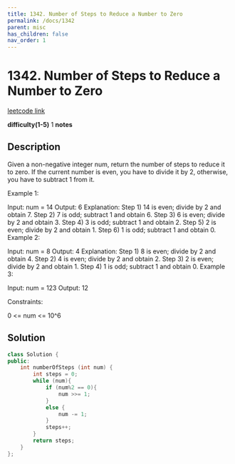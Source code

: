 ```yaml
---
title: 1342. Number of Steps to Reduce a Number to Zero
permalink: /docs/1342
parent: misc
has_children: false
nav_order: 1
---
```

# 1342. Number of Steps to Reduce a Number to Zero
[leetcode link](https://leetcode.com/problems/number-of-steps-to-reduce-a-number-to-zero/)

**difficulty(1-5)** 
1
**notes** 


## Description
Given a non-negative integer num, return the number of steps to reduce it to zero. If the current number is even, you have to divide it by 2, otherwise, you have to subtract 1 from it.

 

Example 1:

Input: num = 14
Output: 6
Explanation: 
Step 1) 14 is even; divide by 2 and obtain 7. 
Step 2) 7 is odd; subtract 1 and obtain 6.
Step 3) 6 is even; divide by 2 and obtain 3. 
Step 4) 3 is odd; subtract 1 and obtain 2. 
Step 5) 2
 is even; divide by 2 and obtain 1. 
Step 6) 1 is odd; subtract 1 and obtain 0.
Example 2:

Input: num = 8
Output: 4
Explanation: 
Step 1) 8 is even; divide by 2 and obtain 4. 
Step 2) 4 is even; divide by 2 and obtain 2. 
Step 3) 2 is even; divide by 2 and obtain 1. 
Step 4) 1 is odd; subtract 1 and obtain 0.
Example 3:

Input: num = 123
Output: 12
 

Constraints:

0 <= num <= 10^6
## Solution
```c++
class Solution {
public:
    int numberOfSteps (int num) {
        int steps = 0;
        while (num){
            if (num%2 == 0){
                num >>= 1;
            }
            else {
                num -= 1;
            }
            steps++;
        }
        return steps;
    }
};
``` 

<!-- 
Default label
{: .label }

Blue label
{: .label .label-blue }

Stable
{: .label .label-green }

New release
{: .label .label-purple }

Coming soon
{: .label .label-yellow }

Deprecated
{: .label .label-red } -->
